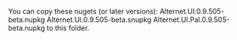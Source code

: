 You can copy these nugets (or later versions):
Alternet.UI.0.9.505-beta.nupkg
Alternet.UI.0.9.505-beta.snupkg
Alternet.UI.Pal.0.9.505-beta.nupkg
to this folder.